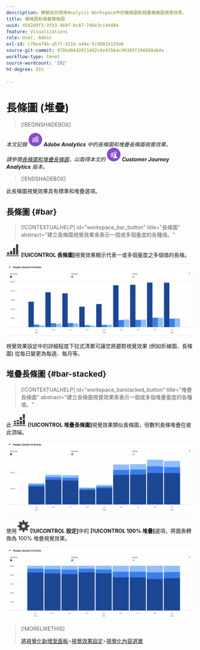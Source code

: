 ```yaml
---
description: 瞭解如何使用Analysis Workspace中的橫條圖和棧疊橫條圖視覺效果。
title: 橫條圖和棧疊橫條圖
uuid: 45d2d9f3-3fb3-460f-bc87-7d6e3cc44494
feature: Visualizations
role: User, Admin
exl-id: c78ea74b-a57f-411b-a44e-5c9902e159a6
source-git-commit: 978bd8642011dd2c8e43564c90303f194689a64e
workflow-type: tm+mt
source-wordcount: '202'
ht-degree: 91%

---
```


# 長條圖 (堆疊)

>[!BEGINSHADEBOX]

_本文記錄_ ![AdobeAnalytics](/help/assets/icons/AdobeAnalytics.svg) _&#x200B;**Adobe Analytics** 中的長條圖和堆疊長條圖視覺效果。_<br/>_請參閱[長條圖和堆疊長條圖](https://experienceleague.adobe.com/zh-hant/docs/analytics-platform/using/cja-workspace/visualizations/bar)，以取得本文的_ ![CustomerJourneyAnalytics](/help/assets/icons/CustomerJourneyAnalytics.svg) _&#x200B;**Customer Journey Analytics** 版本。_

>[!ENDSHADEBOX]

此長條圖視覺效果具有標準和堆疊選項。

## 長條圖 {#bar}

<!-- markdownlint-disable MD034 -->

>[!CONTEXTUALHELP]
>id="workspace_bar_button"
>title="長條圖"
>abstract="建立長條圖視覺效果來表示一個或多個量度的各種值。"

<!-- markdownlint-enable MD034 -->


![GraphBarVertical](/help/assets/icons/GraphBarVertical.svg) **[!UICONTROL 長條圖]**&#x200B;視覺效果顯示代表一或多個量度之多個值的長條。

![垂直長條圖視覺效果顯示多個量度，包括頁面檢視次數、造訪數、進入次數以及退出次數。](assets/bar.png)

視覺效果設定中的詳細程度下拉式清單可讓您將趨勢視覺效果 (例如折線圖、長條圖) 從每日變更為每週、每月等。

## 堆疊長條圖 {#bar-stacked}

<!-- markdownlint-disable MD034 -->

>[!CONTEXTUALHELP]
>id="workspace_barstacked_button"
>title="堆疊長條圖"
>abstract="建立長條圖視覺效果來表示一個或多個堆疊量度的各種值。"

<!-- markdownlint-enable MD034 -->


此 ![GraphBarVerticalStacked](/help/assets/icons/GraphBarVerticalStacked.svg) **[!UICONTROL 堆疊長條圖]**&#x200B;視覺效果類似長條圖，但數列長條堆疊在彼此頂端。

![堆疊長條圖顯示多個量度。](assets/bar-stacked.png)

使用![設定](/help/assets/icons/Setting.svg)**[!UICONTROL 設定]**&#x200B;中的 **[!UICONTROL 100% 堆疊]**&#x200B;選項，將圖表轉換為 100% 堆疊視覺效果。

![100% 堆疊長條圖。](assets/bar-stacked100.png)

>[!MORELIKETHIS]
>
>[將視覺化新增至面板](/help/analyze/analysis-workspace/visualizations/freeform-analysis-visualizations.md#add-visualizations-to-a-panel)
>&#x200B;>[視覺效果設定](/help/analyze/analysis-workspace/visualizations/freeform-analysis-visualizations.md#settings)
>&#x200B;>[視覺化內容選單](/help/analyze/analysis-workspace/visualizations/freeform-analysis-visualizations.md#context-menu)
>